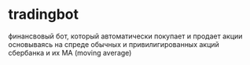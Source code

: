 # tradingbot
финансвовый бот, который автоматически покупает и продает акции основываясь на спреде обычных и привилигированных акций сбербанка и их MA (moving average)
